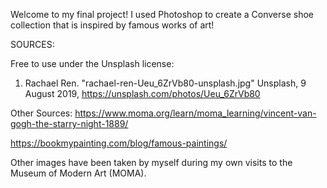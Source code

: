 Welcome to my final project! I used Photoshop to create a Converse shoe collection that is inspired by famous works of art!

SOURCES:

Free to use under the Unsplash license:
1. Rachael Ren. "rachael-ren-Ueu_6ZrVb80-unsplash.jpg" Unsplash, 9 August 2019, https://unsplash.com/photos/Ueu_6ZrVb80

Other Sources:
https://www.moma.org/learn/moma_learning/vincent-van-gogh-the-starry-night-1889/

https://bookmypainting.com/blog/famous-paintings/ 

Other images have been taken by myself during my own visits to the Museum of Modern Art (MOMA).
